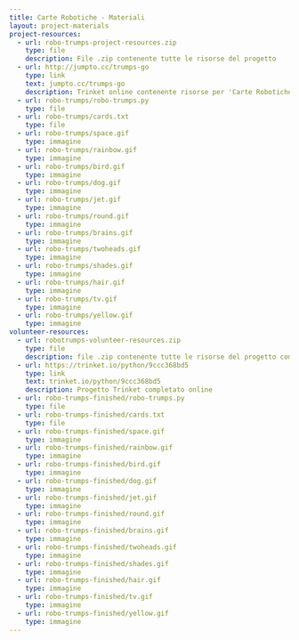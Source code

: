 ```yaml
---
title: Carte Robotiche - Materiali
layout: project-materials
project-resources:
  - url: robo-trumps-project-resources.zip
    type: file
    description: File .zip contenente tutte le risorse del progetto
  - url: http://jumpto.cc/trumps-go
    type: link
    text: jumpto.cc/trumps-go
    description: Trinket online contenente risorse per 'Carte Robotiche'
  - url: robo-trumps/robo-trumps.py
    type: file
  - url: robo-trumps/cards.txt
    type: file
  - url: robo-trumps/space.gif
    type: immagine
  - url: robo-trumps/rainbow.gif
    type: immagine
  - url: robo-trumps/bird.gif
    type: immagine
  - url: robo-trumps/dog.gif
    type: immagine
  - url: robo-trumps/jet.gif
    type: immagine
  - url: robo-trumps/round.gif
    type: immagine
  - url: robo-trumps/brains.gif
    type: immagine
  - url: robo-trumps/twoheads.gif
    type: immagine
  - url: robo-trumps/shades.gif
    type: immagine
  - url: robo-trumps/hair.gif
    type: immagine
  - url: robo-trumps/tv.gif
    type: immagine
  - url: robo-trumps/yellow.gif
    type: immagine                      
volunteer-resources:
  - url: robotrumps-volunteer-resources.zip
    type: file
    description: file .zip contenente tutte le risorse del progetto completato
  - url: https://trinket.io/python/9ccc368bd5
    type: link
    text: trinket.io/python/9ccc368bd5
    description: Progetto Trinket completato online
  - url: robo-trumps-finished/robo-trumps.py
    type: file
  - url: robo-trumps-finished/cards.txt
    type: file
  - url: robo-trumps-finished/space.gif
    type: immagine
  - url: robo-trumps-finished/rainbow.gif
    type: immagine
  - url: robo-trumps-finished/bird.gif
    type: immagine
  - url: robo-trumps-finished/dog.gif
    type: immagine
  - url: robo-trumps-finished/jet.gif
    type: immagine
  - url: robo-trumps-finished/round.gif
    type: immagine 
  - url: robo-trumps-finished/brains.gif
    type: immagine
  - url: robo-trumps-finished/twoheads.gif
    type: immagine
  - url: robo-trumps-finished/shades.gif
    type: immagine
  - url: robo-trumps-finished/hair.gif
    type: immagine
  - url: robo-trumps-finished/tv.gif
    type: immagine
  - url: robo-trumps-finished/yellow.gif
    type: immagine 
---
```

